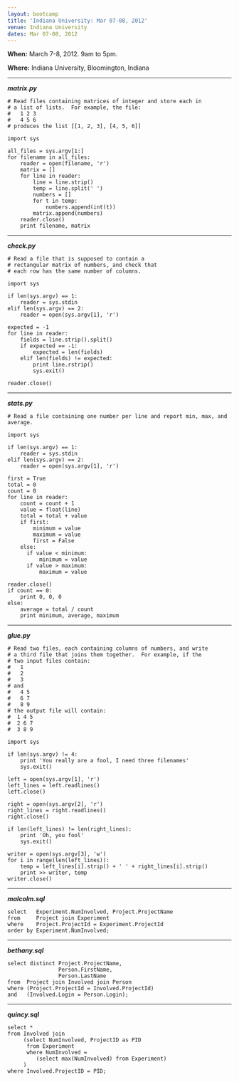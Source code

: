 ```yaml
---
layout: bootcamp
title: 'Indiana University: Mar 07-08, 2012'
venue: Indiana University
dates: Mar 07-08, 2012
---
```

**When:** March 7-8, 2012. 9am to 5pm.

**Where:** Indiana University, Bloomington, Indiana

* * *

**_matrix.py_**

    # Read files containing matrices of integer and store each in
    # a list of lists.  For example, the file:
    #   1 2 3
    #   4 5 6
    # produces the list [[1, 2, 3], [4, 5, 6]]

    import sys

    all_files = sys.argv[1:]
    for filename in all_files:
        reader = open(filename, 'r')
        matrix = []
        for line in reader:
            line = line.strip()
            temp = line.split(' ')
            numbers = []
            for t in temp:
                numbers.append(int(t))
            matrix.append(numbers)
        reader.close()
        print filename, matrix

* * *

**_check.py_**

    # Read a file that is supposed to contain a
    # rectangular matrix of numbers, and check that
    # each row has the same number of columns.

    import sys

    if len(sys.argv) == 1:
        reader = sys.stdin
    elif len(sys.argv) == 2:
        reader = open(sys.argv[1], 'r')

    expected = -1
    for line in reader:
        fields = line.strip().split()
        if expected == -1:
            expected = len(fields)
        elif len(fields) != expected:
            print line.rstrip()
            sys.exit()

    reader.close()

* * *

**_stats.py_**

    # Read a file containing one number per line and report min, max, and average.

    import sys

    if len(sys.argv) == 1:
        reader = sys.stdin
    elif len(sys.argv) == 2:
        reader = open(sys.argv[1], 'r')

    first = True
    total = 0
    count = 0
    for line in reader:
        count = count + 1
        value = float(line)
        total = total + value
        if first:
            minimum = value
            maximum = value
            first = False
        else:
          if value < minimum:
              minimum = value
          if value > maximum:
              maximum = value

    reader.close()
    if count == 0:
        print 0, 0, 0
    else:
        average = total / count
        print minimum, average, maximum

* * *

**_glue.py_**

    # Read two files, each containing columns of numbers, and write
    # a third file that joins them together.  For example, if the
    # two input files contain:
    #   1
    #   2
    #   3
    # and
    #   4 5
    #   6 7
    #   8 9
    # the output file will contain:
    #  1 4 5
    #  2 6 7
    #  3 8 9

    import sys

    if len(sys.argv) != 4:
        print 'You really are a fool, I need three filenames'
        sys.exit()

    left = open(sys.argv[1], 'r')
    left_lines = left.readlines()
    left.close()

    right = open(sys.argv[2], 'r')
    right_lines = right.readlines()
    right.close()

    if len(left_lines) != len(right_lines):
        print 'Oh, you fool'
        sys.exit()

    writer = open(sys.argv[3], 'w')
    for i in range(len(left_lines)):
        temp = left_lines[i].strip() + ' ' + right_lines[i].strip()
        print >> writer, temp
    writer.close()

* * *

**_malcolm.sql_**

    select   Experiment.NumInvolved, Project.ProjectName
    from     Project join Experiment
    where    Project.ProjectId = Experiment.ProjectId
    order by Experiment.NumInvolved;

* * *

**_bethany.sql_**

    select distinct Project.ProjectName,
                    Person.FirstName,
                    Person.LastName
    from  Project join Involved join Person
    where (Project.ProjectId = Involved.ProjectId)
    and   (Involved.Login = Person.Login);

* * *

**_quincy.sql_**

    select *
    from Involved join
         (select NumInvolved, ProjectID as PID
          from Experiment
          where NumInvolved =
             (select max(NumInvolved) from Experiment)
         )
    where Involved.ProjectID = PID;
